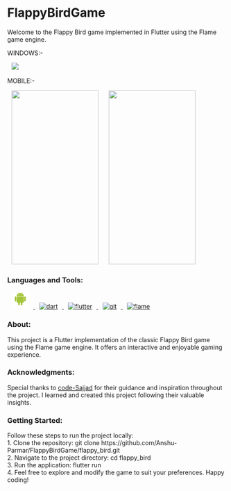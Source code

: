 # FlappyBirdGame

Welcome to the Flappy Bird game implemented in Flutter using the Flame game engine.

WINDOWS:-
<p float="left">
  <img src="https://github.com/Anshu-Parmar/FlappyBirdGame/assets/92868018/575f766e-99f4-42e9-9f86-9fb128cfa537" height="400" hspace="10"/>
</p>

MOBILE:-
<p float="left">
  <img src="https://github.com/Anshu-Parmar/FlappyBirdGame/assets/92868018/a64b207b-28af-42cb-9ef5-6fdf544a2b7d" width="200" height="400" hspace="10"/>
  <img src="https://github.com/Anshu-Parmar/FlappyBirdGame/assets/92868018/565662c5-7084-41af-8eef-361b2ace3903" width="200" height="400" hspace="10"/>
</p>

<h3 align="left">Languages and Tools:</h3>
<p align="left"> <a href="https://developer.android.com" target="_blank" rel="noreferrer"> <img src="https://raw.githubusercontent.com/devicons/devicon/master/icons/android/android-original-wordmark.svg" 
alt="android" width="40" height="40" hspace="10"/> </a>  <a href="https://dart.dev" target="_blank" rel="noreferrer"> <img src="https://www.vectorlogo.zone/logos/dartlang/dartlang-icon.svg" alt="dart" 
width="40" height="40" hspace="10"/> </a> <a href="https://flutter.dev" target="_blank" rel="noreferrer"> <img src="https://www.vectorlogo.zone/logos/flutterio/flutterio-icon.svg" alt="flutter" width="40" 
height="40" hspace="10"/> </a> <a href="https://git-scm.com/" target="_blank" rel="noreferrer"> <img src="https://www.vectorlogo.zone/logos/git-scm/git-scm-icon.svg" alt="git" width="40" height="40" hspace="10"/> 
</a><a href="https://docs.flame-engine.org/latest/" target="_blank" rel="noreferrer"> <img src="https://github.com/Anshu-Parmar/FlappyBirdGame/assets/92868018/1e9aa3f2-d614-4010-81c9-84d8991adb6d" alt="flame" 
width="40" height="40" hspace="10"/> </a>  </p>

<h3 align="left">About:</h3>
<p>This project is a Flutter implementation of the classic Flappy Bird game using the Flame game engine. It offers an interactive and enjoyable gaming experience.</p>

<h3 align="left">Acknowledgments:</h3>
<p>Special thanks to <a href = "https://github.com/HeyFlutter-Public/flappy_bird_game">code-Sajjad</a> for their guidance and inspiration throughout the project. 
I learned and created this project following their valuable insights.</p>

<h3 align="left">Getting Started:</h3>
<p>Follow these steps to run the project locally:<br>
1. Clone the repository: git clone https://github.com/Anshu-Parmar/FlappyBirdGame/flappy_bird.git<br>
2. Navigate to the project directory: cd flappy_bird<br>
3. Run the application: flutter run<br>
4. Feel free to explore and modify the game to suit your preferences. Happy coding!</p>

